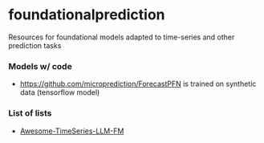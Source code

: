# foundationalprediction
Resources for foundational models adapted to time-series and other prediction tasks


### Models w/ code

 - https://github.com/microprediction/ForecastPFN is trained on synthetic data  (tensorflow model)

### List of lists 

 - [Awesome-TimeSeries-LLM-FM](https://github.com/start2020/Awesome-TimeSeries-LLM-FM)
 
